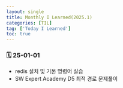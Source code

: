 ```yaml
---
layout: single
title: Monthly I Learned(2025.1)
categories: [TIL]
tag: ['Today I Learned']
toc: true
---
```



### 🗓️ 25-01-01

- redis 설치 및 기본 명령어 실습
- SW Expert Academy D5 최적 경로 문제풀이
